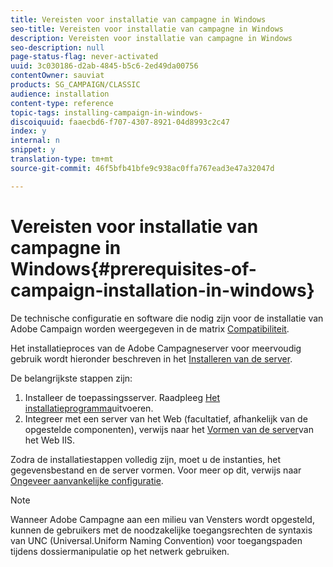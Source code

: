 ```yaml
---
title: Vereisten voor installatie van campagne in Windows
seo-title: Vereisten voor installatie van campagne in Windows
description: Vereisten voor installatie van campagne in Windows
seo-description: null
page-status-flag: never-activated
uuid: 3c030186-d2ab-4845-b5c6-2ed49da00756
contentOwner: sauviat
products: SG_CAMPAIGN/CLASSIC
audience: installation
content-type: reference
topic-tags: installing-campaign-in-windows-
discoiquuid: faaecbd6-f707-4307-8921-04d8993c2c47
index: y
internal: n
snippet: y
translation-type: tm+mt
source-git-commit: 46f5bfb41bfe9c938ac0ffa767ead3e47a32047d

---
```



# Vereisten voor installatie van campagne in Windows{#prerequisites-of-campaign-installation-in-windows}

De technische configuratie en software die nodig zijn voor de installatie van Adobe Campaign worden weergegeven in de matrix [Compatibiliteit](https://helpx.adobe.com/campaign/kb/compatibility-matrix.html).

Het installatieproces van de Adobe Campagneserver voor meervoudig gebruik wordt hieronder beschreven in het [Installeren van de server](../../installation/using/installing-the-server.md).

De belangrijkste stappen zijn:

1. Installeer de toepassingsserver. Raadpleeg [Het installatieprogramma](../../installation/using/installing-the-server.md#executing-the-installation-program)uitvoeren.
1. Integreer met een server van het Web (facultatief, afhankelijk van de opgestelde componenten), verwijs naar het [Vormen van de server](../../installation/using/integration-into-a-web-server-for-windows.md#configuring-the-iis-web-server)van het Web IIS.

Zodra de installatiestappen volledig zijn, moet u de instanties, het gegevensbestand en de server vormen. Voor meer op dit, verwijs naar [Ongeveer aanvankelijke configuratie](../../installation/using/about-initial-configuration.md).

>[!NOTE]
>
>Wanneer Adobe Campagne aan een milieu van Vensters wordt opgesteld, kunnen de gebruikers met de noodzakelijke toegangsrechten de syntaxis van UNC (Universal.Uniform Naming Convention) voor toegangspaden tijdens dossiermanipulatie op het netwerk gebruiken.

